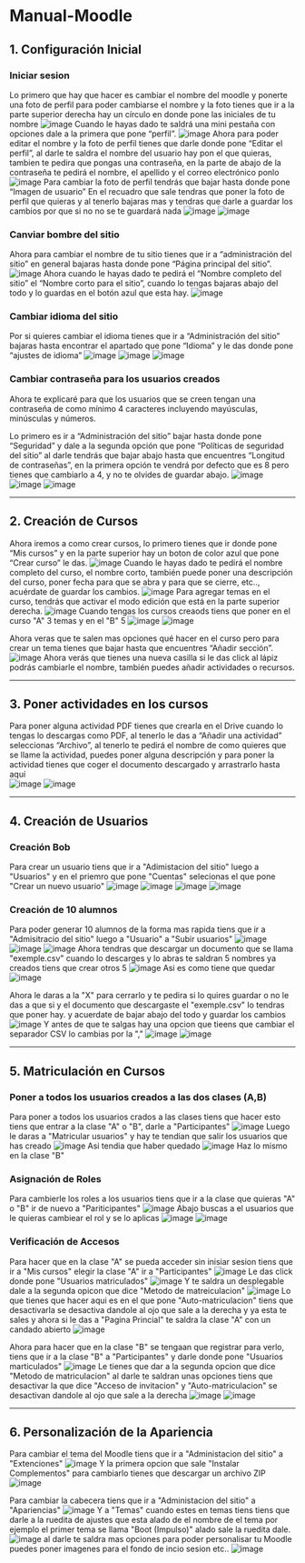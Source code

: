 # Manual-Moodle
## 1. Configuración Inicial

### Iniciar sesion 
Lo primero que hay que hacer es cambiar el nombre del moodle y ponerte una foto de perfil para poder cambiarse el nombre y la foto tienes que ir a la parte superior derecha hay un círculo en donde pone las iniciales de tu nombre
![image](https://github.com/user-attachments/assets/41d67042-8219-4bc5-aec8-81c9c01399fa)
Cuando le hayas dado te saldrá una mini pestaña con opciones dale a la primera que pone “perfil”.
![image](https://github.com/user-attachments/assets/4f61dae1-13a9-4436-809f-6e59859062a5)
Ahora para poder editar el nombre y la foto de perfil tienes que darle donde pone “Editar el perfil”, al darle te saldra el nombre del usuario hay pon el que quieras, tambien te pedira que pongas una contraseña, en la parte de abajo de la contraseña te pedirá el nombre, el apellido y el correo electrónico ponlo
![image](https://github.com/user-attachments/assets/7b9fcda6-59a3-4e06-897f-f672041f277a)
Para cambiar la foto de perfil tendrás que bajar hasta donde pone “Imagen de usuario” En el recuadro que sale tendras que poner la foto de perfil que quieras y al tenerlo bajaras mas y tendras que darle a guardar los cambios por que si no no se te guardará nada
![image](https://github.com/user-attachments/assets/ee0db4a9-39dc-49a4-b9e6-c9274b9cfac5)
![image](https://github.com/user-attachments/assets/f6066bd8-cb59-438f-ae0c-555c18613d84)

### Canviar bombre del sitio
Ahora para cambiar el nombre de tu sitio tienes que ir a “administración del sitio” en general bajaras hasta donde pone “Página principal del sitio”.
![image](https://github.com/user-attachments/assets/a24a6cc9-f91e-4a5e-be96-9dfa55596dc9)
Ahora cuando le hayas dado te pedirá el “Nombre completo del sitio” el “Nombre corto para el sitio”, cuando lo tengas bajaras abajo del todo y lo guardas en el botón azul que esta hay.
![image](https://github.com/user-attachments/assets/5b57430a-d3a1-49f7-a865-637a37547d62)

### Cambiar idioma del sitio
Por si quieres cambiar el idioma tienes que ir a “Administración del sitio” bajaras hasta encontrar el apartado que pone “Idioma” y le das donde pone “ajustes de idioma”
![image](https://github.com/user-attachments/assets/c8cdf001-86e8-4a08-9dea-540feb8996ee)
![image](https://github.com/user-attachments/assets/c4fe0415-465f-48d0-9ade-a897669e8f3e)
![image](https://github.com/user-attachments/assets/24c894ee-b297-4eb1-991d-57e9ad5afae8)


### Cambiar contraseña para los usuarios creados
Ahora te explicaré para que los usuarios que se creen tengan una contraseña de como mínimo 4 caracteres incluyendo mayúsculas, minúsculas y números.

Lo primero es ir a “Administración del sitio” bajar hasta donde pone “Seguridad” y dale a la segunda opción que pone “Políticas de seguridad del sitio” al darle tendrás que bajar abajo hasta que encuentres “Longitud de contraseñas”, en la primera opción te vendrá por defecto que es 8 pero tienes que cambiarlo a 4, y no te olvides de guardar abajo.
![image](https://github.com/user-attachments/assets/c8cdf001-86e8-4a08-9dea-540feb8996ee)
![image](https://github.com/user-attachments/assets/c4fe0415-465f-48d0-9ade-a897669e8f3e)
![image](https://github.com/user-attachments/assets/75d2c9d7-36a0-4f59-b21f-8b378a6b6cbc)

---

## 2. Creación de Cursos

Ahora iremos a como crear cursos, lo primero tienes que ir donde pone “Mis cursos” y en la parte superior hay un boton de color azul que pone “Crear curso” le das.
![image](https://github.com/user-attachments/assets/701d8938-f114-4a41-acd9-f94401f83783)
Cuando le hayas dado te pedirá el nombre completo del curso, el nombre corto, también puede poner una descripción del curso, poner fecha para que se abra y para que se cierre, etc.., acuérdate de guardar los cambios.
![image](https://github.com/user-attachments/assets/aa48b9d3-0e82-48f5-afb4-2b8355b58aed)
Para agregar temas en el curso, tendrás que activar el modo edición que está en la parte superior derecha.
![image](https://github.com/user-attachments/assets/0135f3a8-775a-4496-a09e-59d5f3f702c4)
Cuando tengas los cursos creaods tiens que poner en el curso "A" 3 temas y en el "B" 5
![image](https://github.com/user-attachments/assets/d2e6c5db-89e5-47f5-85c5-1d8065168586)
![image](https://github.com/user-attachments/assets/de25145f-e75b-4cab-8aca-168f3fc19781)

Ahora veras que te salen mas opciones qué hacer en el curso pero para crear un tema tienes que bajar hasta que encuentres “Añadir sección”.
![image](https://github.com/user-attachments/assets/91758c19-2ab4-4c21-85f6-4e7ea8b8dfd2)
Ahora verás que tienes una nueva casilla si le das click al lápiz podrás cambiarle el nombre, también puedes añadir actividades o recursos.

---

## 3. Poner actividades en los cursos

Para poner alguna actividad PDF tienes que crearla en el Drive cuando lo tengas lo descargas como PDF, al tenerlo le das a “Añadir una actividad” seleccionas “Archivo”,
al tenerlo te pedirá el nombre de como quieres que se llame la actividad, puedes poner alguna descripción y para poner la actividad tienes que coger el documento descargado y arrastrarlo hasta aquí  
![image](https://github.com/user-attachments/assets/9895af89-6b26-4efb-ae72-2782ad78c9cc)
![image](https://github.com/user-attachments/assets/644035a2-eeca-4afa-8b44-ec210b73d71b)

---

## 4. Creación de Usuarios

### Creación Bob
Para crear un usuario tiens que ir a "Adimistacion del sitio" luego a "Usuarios" y en el priemro que pone "Cuentas" selecionas el que pone "Crear un nuevo usuario"
![image](https://github.com/user-attachments/assets/4acfa338-fc9e-4871-ae1d-7e357ab3acb5)
![image](https://github.com/user-attachments/assets/1292fb8d-fc55-41a7-89b9-85fbde93b375)
![image](https://github.com/user-attachments/assets/d349dd86-6fff-4950-bf9f-41bff6749983)
![image](https://github.com/user-attachments/assets/863e0f79-4686-4aea-a904-61249bd15486)

### Creación de 10 alumnos 
Para poder generar 10 alumnos de la forma mas rapida tiens que ir a "Admisitracio del sitio" luego a "Usuario" a "Subir usuarios"
![image](https://github.com/user-attachments/assets/4acfa338-fc9e-4871-ae1d-7e357ab3acb5)
![image](https://github.com/user-attachments/assets/1292fb8d-fc55-41a7-89b9-85fbde93b375)
![image](https://github.com/user-attachments/assets/aee49a42-f74a-4587-87fb-fb14f62576f4)
Ahora tendras que descargar un documento que se llama "exemple.csv" cuando lo descarges y lo abras te saldran 5 nombres ya creados tiens que crear otros 5
![image](https://github.com/user-attachments/assets/76600536-2770-405a-93ef-2f8288660985)
Asi es como tiene que quedar
![image](https://github.com/user-attachments/assets/399b9629-bd73-4423-b75d-85e4c3f9d597)

Ahora le daras a la "X" para cerrarlo y te pedira si lo quires guardar o no le das a que si y el documento que descargaste el "exemple.csv" lo tendras que poner hay.
y acuerdate de bajar abajo del todo y guardar los cambios
![image](https://github.com/user-attachments/assets/176c90d2-aeba-41fd-bad0-6f72a3094bdb)
Y antes de que te salgas hay una opcion que tieens que cambiar el separador CSV lo cambias por la ","
![image](https://github.com/user-attachments/assets/dca8d8c0-5b8b-4c31-a3ce-2cc98d32f4e5)
![image](https://github.com/user-attachments/assets/05b64128-d181-401a-a393-8a2cf7dd22d2)

---

## 5. Matriculación en Cursos

### Poner a todos los usuarios creados a las dos clases (A,B)
Para poner a todos los usuarios crados a las clases tiens que hacer esto tiens que entrar a la clase "A" o "B", darle a "Participantes"
![image](https://github.com/user-attachments/assets/6f284dd4-96b3-49a8-932b-5ae15b714c6e)
Luego le daras a "Matricular usuarios" y hay te tendian que salir los usuarios que has creado
![image](https://github.com/user-attachments/assets/ab12c877-9f4f-4edb-840d-c76b534f4ea8)
Asi tendia que haber quedado
![image](https://github.com/user-attachments/assets/566ae9e5-fb50-45da-adf6-e17f8e2b3457)
Haz lo mismo en la clase "B"

### Asignación de Roles
Para cambierle los roles a los usuarios tiens que ir a la clase que quieras "A" o "B" ir de nuevo a "Pariticipantes"
![image](https://github.com/user-attachments/assets/6f284dd4-96b3-49a8-932b-5ae15b714c6e)
Abajo buscas a el usuarios que le quieras cambiear el rol y se lo aplicas
![image](https://github.com/user-attachments/assets/566ae9e5-fb50-45da-adf6-e17f8e2b3457)
![image](https://github.com/user-attachments/assets/b8e48bcf-0334-49da-b04d-f4f1ee3db508)

### Verificación de Accesos
Para hacer que en la clase "A" se pueda acceder sin inisiar sesion tiens que ir a "Mis cursos" elegir la clase "A" ir a "Participantes"
![image](https://github.com/user-attachments/assets/6f284dd4-96b3-49a8-932b-5ae15b714c6e)
Le das click donde pone "Usuarios matriculados"
![image](https://github.com/user-attachments/assets/4fcc6395-cdfe-4e2b-a1aa-049452fd5813)
Y te saldra un desplegable dale a la segunda opicon que dice "Metodo de matreiculacion"
![image](https://github.com/user-attachments/assets/9066aae1-60b0-4709-9c55-5b1346fcab09)
Lo que tienes que hacer aqui es en el que pone "Auto-matriculacion" tiens que desactivarla se desactiva dandole al ojo que sale a la derecha y ya esta te sales y ahora si le das a "Pagina Princial" te saldra la clase "A" con un candado abierto 
![image](https://github.com/user-attachments/assets/33b45b86-741d-4332-b1e1-454065f4dd30)

Ahora para hacer que en la clase "B" se tengaan que registrar para verlo, tiens que ir a la clase "B" a "Participantes" y darle donde pone "Usuarios marticulados"
![image](https://github.com/user-attachments/assets/fea58d3e-4982-460d-820c-bb584c20f9e8)
Le tienes que dar a la segunda opcion que dice "Metodo de matriculacion" al darle te saldran unas opciones tiens que desactivar la que dice "Acceso de invitacion" y "Auto-matriculacion" se desactivan dandole al ojo que sale a la derecha 
![image](https://github.com/user-attachments/assets/a115fe0b-87ed-40bd-9cc9-c3b1131763f2)
![image](https://github.com/user-attachments/assets/33b45b86-741d-4332-b1e1-454065f4dd30)

---

## 6. Personalización de la Apariencia

Para cambiar el tema del Moodle tiens que ir a "Administacion del sitio" a "Extenciones"
![image](https://github.com/user-attachments/assets/90be6907-0cef-421b-a6e3-a1c0a166c398)
Y la primera opcion que sale "Instalar Complementos" para cambiarlo tienes que descargar un archivo ZIP
![image](https://github.com/user-attachments/assets/b6b12ddb-7cec-42f9-986d-6f7a183598cb)

Para cambiar la cabecera tiens que ir a "Administacion del sitio" a "Apariencias"
![image](https://github.com/user-attachments/assets/fa608f17-874e-4e81-b20b-f95a75fc762d)
Y a "Temas" cuando estes en temas tiens tiens que darle a la ruedita de ajustes que esta alado de el nombre de el tema por ejemplo el primer tema se llama "Boot (Impulso)" alado sale la ruedita dale.
![image](https://github.com/user-attachments/assets/f64a9335-24e0-453a-80cc-f01672f0e160)
al darle te saldra mas opciones para poder personalisar tu Moodle puedes poner imagenes para el fondo de incio sesion etc..
![image](https://github.com/user-attachments/assets/b09881a5-6a37-4b20-b51f-b4a6ca0a4329)
